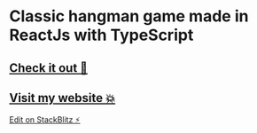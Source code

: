 # Classic hangman game made in ReactJs with TypeScript
## [Check it out 🔮](https://hangman-tsx.stackblitz.io/)
## [Visit my website 💥](https://portfolio-bartekzakrzewski3012-gmailcom.vercel.app/)

[Edit on StackBlitz ⚡️](https://stackblitz.com/edit/hangman-tsx)
